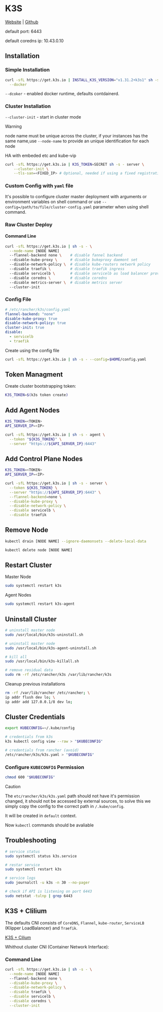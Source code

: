 
# K3S

[Website](https://docs.k3s.io/) | [Github](https://github.com/k3s-io/k3s)

default port: 6443

default coredns ip: 10.43.0.10

## Installation

### Simple Installation

```bash
curl -sfL https://get.k3s.io | INSTALL_K3S_VERSION="v1.31.2+k3s1" sh -s - \
  --docker
```

`--dcoker` - enabled docker runtime, defaults contdainerd.

### Cluster Installation

`--cluster-init` - start in cluster mode

> [!WARNING]
> node name must be unique across the cluster, if your instances has the same name,use `--node-name` to provide
> an unique identification for each node

HA with embeded etc and kube-vip

```bash
curl -sfL https://get.k3s.io | K3S_TOKEN=SECRET sh -s - server \
    --cluster-init \
    --tls-san=<FIXED_IP> # Optional, needed if using a fixed registration address
```

### Custom Config with `yaml` file

It's possible to configure cluster master deployment with arguments or environment variables on shell command 
or use  `--config=/path/to/file/cluster-config.yaml` parameter when using shell command.

### Raw Cluster Deploy

#### Command Line

```bash
curl -sfL https://get.k3s.io | sh -s - \
  --node-name [NODE NAME]
  --flannel-backend none \    # disable fannel backend
  --disable-kube-proxy \      # disable bukeproxy daemont set
  --disable-network-policy \  # disable kube-routers network policy
  --disable traefik \         # disable traefik ingress
  --disable servicelb \       # disable servicelb as load balancer provider
  --disable coredns \         # disable coredns     
  --disable metrics-server \  # disable metrics server
  --cluster-init
```

### Config File

```yaml
# /etc/rancher/k3s/config.yaml
flannel-backend: "none"
disable-kube-proxy: true
disable-network-policy: true
cluster-init: true
disable:
  - servicelb
  - traefik
```

Create using the config file

```bash
curl -sfL https://get.k3s.io | sh -s - --config=$HOME/config.yaml
```

## Token Managment

Create cluster bootstrapping token:

```bash
K3S_TOKEN=$(k3s token create)
```

## Add Agent Nodes

```bash
K3S_TOKEN=<TOKEN>
API_SERVER_IP=<IP>

curl -sfL https://get.k3s.io | sh -s - agent \
  --token "${K3S_TOKEN}" \
  --server "https://${API_SERVER_IP}:6443"
```

## Add Control Plane Nodes

```bash
K3S_TOKEN=<TOKEN>
API_SERVER_IP=<IP>

curl -sfL https://get.k3s.io | sh -s - server \
  --token ${K3S_TOKEN} \
  --server "https://${API_SERVER_IP}:6443" \
  --flannel-backend=none \
  --disable-kube-proxy \
  --disable-network-policy \
  --disable servicelb \
  --disable traefik
```

## Remove Node

```bash
kubectl drain [NODE NAME] --ignore-daemonsets --delete-local-data
```

```bash
kubectl delete node [NODE NAME]
```

## Restart Cluster

Master Node

```bash
sudo systemctl restart k3s
```

Agent Nodes

```bash
sudo systemctl restart k3s-agent
```

## Uninstall Cluster

```bash
# uninstall master node
sudo /usr/local/bin/k3s-uninstall.sh

# uninstall master node
sudo /usr/local/bin/k3s-agent-uninstall.sh

# kill all
sudo /usr/local/bin/k3s-killall.sh

# remove residual data
sudo rm -rf /etc/rancher/k3s /var/lib/rancher/k3s
```

Cleanup previous installations

```bash
rm -rf /var/lib/rancher /etc/rancher; \
ip addr flush dev lo; \
ip addr add 127.0.0.1/8 dev lo;
```

## Cluster Credentials

```bash
export KUBECONFIG=~/.kube/config
```

```bash
# credentials from k3s
k3s kubectl config view --raw > "$KUBECONFIG"

# credentials from rancher (avoid)
/etc/rancher/k3s/k3s.yaml > "$KUBECONFIG"
```

### Configure `KUBECONFIG` Permission

```bash
chmod 600 "$KUBECONFIG"
```

> [!CAUTION]
> The `etc/rancher/k3s/k3s.yaml` path should not have it's permission changed, it should not be accessed by external sources,
> to solve this we simply copy the config to the correct path in `/.kube/config`.

It will be created in `default` context.

Now `kubectl` commands should be avaliable

## Troubleshooting

```bash
# service status
sudo systemctl status k3s.service

# restar service
sudo systemctl restart k3s
```

```bash
# service logs
sudo journalctl -u k3s -n 30 --no-pager
```

```bash
# check if API is listening on port 6443
sudo netstat -tulnp | grep 6443
```

## K3S + Clilium

The defaults CNI consists of `CoreDNS`, `Flannel`, `kube-router`, `ServiceLB` (Klipper LoadBalancer) and `Traefik`.

[K3S + Cilium](https://blog.stonegarden.dev/articles/2024/02/bootstrapping-k3s-with-cilium/#tips-tricks-and-troubleshooting)

Whithout cluster CNI (Container Network Interface):

### Command Line

```bash
curl -sfL https://get.k3s.io | sh -s - \
  --node-name [NODE NAME]
  --flannel-backend none \
  --disable-kube-proxy \
  --disable-network-policy \
  --disable traefik \
  --disable servicelb \
  --disable coredns \
  --cluster-init
```
